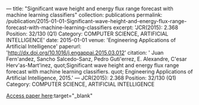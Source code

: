 —
title: "Significant wave height and energy flux range forecast with machine learning classifiers"
collection: publications
permalink: /publication/2015-01-01-Significant-wave-height-and-energy-flux-range-forecast-with-machine-learning-classifiers
excerpt: 'JCR(2015): 2.368 Position: 32/130 (Q1) Category: COMPUTER SCIENCE, ARTIFICIAL INTELLIGENCE'
date: 2015-01-01
venue: 'Engineering Applications of Artificial Intelligence'
paperurl: 'http://dx.doi.org/10.1016/j.engappai.2015.03.012'
citation: ' Juan Fern&apos;andez,  Sancho Salcedo-Sanz,  Pedro Guti&apos;errez,  E. Alexandre,  C&apos;esar Herv&apos;as-Mart&apos;inez,    quot;Significant wave height and energy flux range forecast with machine learning classifiers.   quot; Engineering Applications of Artificial Intelligence, 2015.'
—
JCR(2015): 2.368 Position: 32/130 (Q1) Category: COMPUTER SCIENCE, ARTIFICIAL INTELLIGENCE

[Access paper here](http://dx.doi.org/10.1016/j.engappai.2015.03.012):target="_blank"